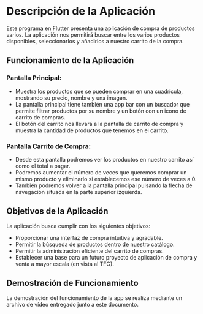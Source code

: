 # Descripción de la Aplicación

Este programa en Flutter presenta una aplicación de compra de productos varios. La aplicación nos permitirá buscar entre los varios productos disponibles, seleccionarlos y añadirlos a nuestro carrito de la compra.

## Funcionamiento de la Aplicación

### Pantalla Principal:

- Muestra los productos que se pueden comprar en una cuadrícula, mostrando su precio, nombre y una imagen.
- La pantalla principal tiene también una app bar con un buscador que permite filtrar productos por su nombre y un botón con un icono de carrito de compras.
- El botón del carrito nos llevará a la pantalla de carrito de compra y muestra la cantidad de productos que tenemos en el carrito.

### Pantalla Carrito de Compra:

- Desde esta pantalla podremos ver los productos en nuestro carrito así como el total a pagar.
- Podremos aumentar el número de veces que queremos comprar un mismo producto y eliminarlo si establecemos ese número de veces a 0.
- También podremos volver a la pantalla principal pulsando la flecha de navegación situada en la parte superior izquierda.

## Objetivos de la Aplicación

La aplicación busca cumplir con los siguientes objetivos:

- Proporcionar una interfaz de compra intuitiva y agradable.
- Permitir la búsqueda de productos dentro de nuestro catálogo.
- Permitir la administración eficiente del carrito de compras.
- Establecer una base para un futuro proyecto de aplicación de compra y venta a mayor escala (en vista al TFG).

## Demostración de Funcionamiento

La demostración del funcionamiento de la app se realiza mediante un archivo de vídeo entregado junto a este documento.

